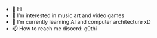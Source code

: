 - 👋 Hi
- 👀 I’m interested in music art and video games
- 🌱 I’m currently learning AI and computer architecture xD
- 📫 How to reach me disocrd: g0thi
